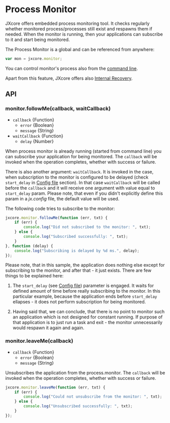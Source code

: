 # Process Monitor

JXcore offers embedded process monitoring tool. It checks regularly whether monitored process/processes still exist and respawns them if needed.
When the monitor is running, then your applications can subscribe to it and start being monitored.

The Process Monitor is a global and can be referenced from anywhere:

```js
var mon = jxcore.monitor;
```

You can control monitor's process also from the [command line](jxcore-command-monitor.html).

Apart from this feature, JXcore offers also [Internal Recovery](jxcore-feature-internal-recovery.html).

## API

### monitor.followMe(callback, waitCallback)

* `callback` {Function}
    * `error` {Boolean}
    * `message` {String}
* `waitCallback` {Function}
    * `delay` {Number}

When process monitor is already running (started from command line) you can subscribe your application for being monitored.
The `callback` will be invoked when the operation completes, whether with success or failure.

There is also another argument: `waitCallback`. It is invoked in the case, when subscription to the monitor is configured to be delayed
(check `start_delay` in [Config file](jxcore-command-monitor.html#jxcore_command_monitor_config_file) section).
In that case `waitCallback` will be called before the `callback` and it will receive one argument with value equal to `start_delay` param.
Please note, that even if you didn't explicitly define this param in a *jx.config* file, the default value will be used.

The following code tries to subscribe to the monitor:

```js
jxcore.monitor.followMe(function (err, txt) {
    if (err) {
        console.log("Did not subscribed to the monitor: ", txt);
    } else {
        console.log("Subscribed successfully: ", txt);
    }
}, function (delay) {
    console.log("Subscribing is delayed by %d ms.", delay);
});
```

Please note, that in this sample, the application does nothing else except for subscribing to the monitor, and after that - it just exists.
There are few things to be explained here:

1. The `start_delay` (see [Config file](jxcore-command-monitor.html#jxcore_command_monitor_config_file)) parameter is engaged.
It waits for defined amount of time before really subscribing to the monitor.
In this particular example, because the application ends before `start_delay` ellapses - it does not perform subscription for being monitored.

2. Having said that, we can conclude, that there is no point to monitor such an application which is not designed for constant running.
If purpose of that application is to just run a task and exit - the monitor unnecessarily would respawn it again and again.

### monitor.leaveMe(callback)

* `callback` {Function}
    * `error` {Boolean}
    * `message` {String}

Unsubscribes the application from the process.monitor. The `callback` will be invoked when the operation completes, whether with success or failure.

```js
jxcore.monitor.leaveMe(function (err, txt) {
    if (err) {
        console.log("Could not unsubscribe from the monitor: ", txt);
    } else {
        console.log("Unsubscribed successfully: ", txt);
    }
});
```

